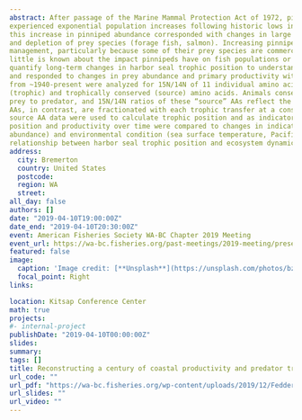 ```yaml
---
abstract: After passage of the Marine Mammal Protection Act of 1972, pinniped populations along the west coast of North America 
experienced exponential population increases following historic lows in the 1970’s. In Puget Sound and coastal Washington, 
this increase in pinniped abundance corresponded with changes in large scale climate conditions (Pacific Decadal Oscillation; PDO) 
and depletion of prey species (forage fish, salmon). Increasing pinniped populations have created new challenges for fisheries 
management, particularly because some of their prey species are commercially important or protected (e.g., salmon, herring) and 
little is known about the impact pinnipeds have on fish populations or marine food webs. The objective of this research is to 
quantify long-term changes in harbor seal trophic position to understand how populations of this generalist predator have impacted
and responded to changes in prey abundance and primary productivity with changing climate regime. 140 bone specimens collected
from ~1940-present were analyzed for 15N/14N of 11 individual amino acids (AAs), including both trophically fractionated 
(trophic) and trophically conserved (source) amino acids. Animals conserve certain “source” AAs during trophic transfers from
prey to predator, and 15N/14N ratios of these “source” AAs reflect the environmental N sources for the organism. Trophic 
AAs, in contrast, are fractionated with each trophic transfer at a consistent rate per trophic level per amino acid. Trophic and 
source AA data were used to calculate trophic position and as indicators of primary productivity respectively. Changes in trophic
position and productivity over time were compared to changes in indicators of ecosystem condition (prey availability, marine mammal
abundance) and environmental condition (sea surface temperature, Pacific decadal oscillation regime shifts) to determine the 
relationship between harbor seal trophic position and ecosystem dynamics.
address:
  city: Bremerton
  country: United States
  postcode: 
  region: WA
  street: 
all_day: false
authors: []
date: "2019-04-10T19:00:00Z"
date_end: "2019-04-10T20:30:00Z"
event: American Fisheries Society WA-BC Chapter 2019 Meeting
event_url: https://wa-bc.fisheries.org/past-meetings/2019-meeting/presentations/
featured: false
image:
  caption: 'Image credit: [**Unsplash**](https://unsplash.com/photos/bzdhc5b3Bxs)'
  focal_point: Right
links:

location: Kitsap Conference Center
math: true
projects:
#- internal-project
publishDate: "2019-04-10T00:00:00Z"
slides: 
summary: 
tags: []
title: Reconstructing a century of coastal productivity and predator trophic position indicators in coastal WA and the Salish Sea with archival bone
url_code: ""
url_pdf: "https://wa-bc.fisheries.org/wp-content/uploads/2019/12/Feddern_AFS_WABC_2019.pdf"
url_slides: ""
url_video: ""
---
```


